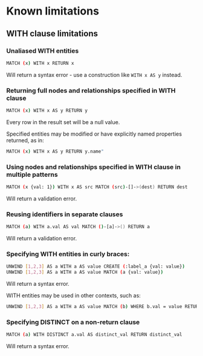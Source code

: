 # Known limitations

## WITH clause limitations

### Unaliased WITH entities

```sh
MATCH (x) WITH x RETURN x
```

Will return a syntax error - use a construction like `WITH x AS y` instead.

### Returning full nodes and relationships specified in WITH clause

```sh
MATCH (x) WITH x AS y RETURN y
```

Every row in the result set will be a null value.

Specified entities may be modified or have explicitly named properties returned, as in:

```sh
MATCH (x) WITH x AS y RETURN y.name"
```

### Using nodes and relationships specified in WITH clause in multiple patterns

```sh
MATCH (x {val: 1}) WITH x AS src MATCH (src)-[]->(dest) RETURN dest
```

Will return a validation error.

### Reusing identifiers in separate clauses

```sh
MATCH (a) WITH a.val AS val MATCH ()-[a]->() RETURN a
```

Will return a validation error.

### Specifying WITH entities in curly braces:

```sh
UNWIND [1,2,3] AS a WITH a AS value CREATE (:label_a {val: value})
UNWIND [1,2,3] AS a WITH a AS value MATCH (a {val: value})
```

Will return a syntax error.

WITH entities may be used in other contexts, such as:

```sh
UNWIND [1,2,3] AS a WITH a AS value MATCH (b) WHERE b.val = value RETURN b
```

### Specifying DISTINCT on a non-return clause

```sh
MATCH (a) WITH DISTINCT a.val AS distinct_val RETURN distinct_val
```

Will return a syntax error.
